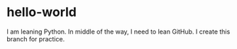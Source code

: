 # hello-world
I am leaning Python. 
In middle of the way, I need to lean GitHub. 
I create this branch for practice. 

